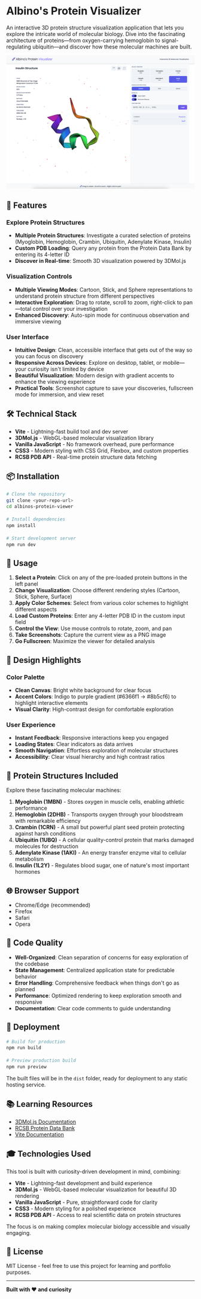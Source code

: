 # Albino's Protein Visualizer

An interactive 3D protein structure visualization application that lets you explore the intricate world of molecular biology. Dive into the fascinating architecture of proteins—from oxygen-carrying hemoglobin to signal-regulating ubiquitin—and discover how these molecular machines are built.

![Albino's Protein Visualizer Screenshot](screenshot.png)

## 🚀 Features

### Explore Protein Structures
- **Multiple Protein Structures**: Investigate a curated selection of proteins (Myoglobin, Hemoglobin, Crambin, Ubiquitin, Adenylate Kinase, Insulin)
- **Custom PDB Loading**: Query any protein from the Protein Data Bank by entering its 4-letter ID
- **Discover in Real-time**: Smooth 3D visualization powered by 3DMol.js

### Visualization Controls
- **Multiple Viewing Modes**: Cartoon, Stick, and Sphere representations to understand protein structure from different perspectives
- **Interactive Exploration**: Drag to rotate, scroll to zoom, right-click to pan—total control over your investigation
- **Enhanced Discovery**: Auto-spin mode for continuous observation and immersive viewing

### User Interface
- **Intuitive Design**: Clean, accessible interface that gets out of the way so you can focus on discovery
- **Responsive Across Devices**: Explore on desktop, tablet, or mobile—your curiosity isn't limited by device
- **Beautiful Visualization**: Modern design with gradient accents to enhance the viewing experience
- **Practical Tools**: Screenshot capture to save your discoveries, fullscreen mode for immersion, and view reset

## 🛠️ Technical Stack

- **Vite** - Lightning-fast build tool and dev server
- **3DMol.js** - WebGL-based molecular visualization library
- **Vanilla JavaScript** - No framework overhead, pure performance
- **CSS3** - Modern styling with CSS Grid, Flexbox, and custom properties
- **RCSB PDB API** - Real-time protein structure data fetching

## 📦 Installation

```bash
# Clone the repository
git clone <your-repo-url>
cd albinos-protein-viewer

# Install dependencies
npm install

# Start development server
npm run dev
```

## 🎯 Usage

1. **Select a Protein**: Click on any of the pre-loaded protein buttons in the left panel
2. **Change Visualization**: Choose different rendering styles (Cartoon, Stick, Sphere, Surface)
3. **Apply Color Schemes**: Select from various color schemes to highlight different aspects
4. **Load Custom Proteins**: Enter any 4-letter PDB ID in the custom input field
5. **Control the View**: Use mouse controls to rotate, zoom, and pan
6. **Take Screenshots**: Capture the current view as a PNG image
7. **Go Fullscreen**: Maximize the viewer for detailed analysis

## 🎨 Design Highlights

### Color Palette
- **Clean Canvas**: Bright white background for clear focus
- **Accent Colors**: Indigo to purple gradient (#6366f1 → #8b5cf6) to highlight interactive elements
- **Visual Clarity**: High-contrast design for comfortable exploration

### User Experience
- **Instant Feedback**: Responsive interactions keep you engaged
- **Loading States**: Clear indicators as data arrives
- **Smooth Navigation**: Effortless exploration of molecular structures
- **Accessibility**: Clear visual hierarchy and high contrast ratios

## 🔬 Protein Structures Included

Explore these fascinating molecular machines:

1. **Myoglobin (1MBN)** - Stores oxygen in muscle cells, enabling athletic performance
2. **Hemoglobin (2DHB)** - Transports oxygen through your bloodstream with remarkable efficiency
3. **Crambin (1CRN)** - A small but powerful plant seed protein protecting against harsh conditions
4. **Ubiquitin (1UBQ)** - A cellular quality-control protein that marks damaged molecules for destruction
5. **Adenylate Kinase (1AKI)** - An energy transfer enzyme vital to cellular metabolism
6. **Insulin (1L2Y)** - Regulates blood sugar, one of nature's most important hormones

## 🌐 Browser Support

- Chrome/Edge (recommended)
- Firefox
- Safari
- Opera

## 📝 Code Quality

- **Well-Organized**: Clean separation of concerns for easy exploration of the codebase
- **State Management**: Centralized application state for predictable behavior
- **Error Handling**: Comprehensive feedback when things don't go as planned
- **Performance**: Optimized rendering to keep exploration smooth and responsive
- **Documentation**: Clear code comments to guide understanding

## 🚀 Deployment

```bash
# Build for production
npm run build

# Preview production build
npm run preview
```

The built files will be in the `dist` folder, ready for deployment to any static hosting service.

## 📚 Learning Resources

- [3DMol.js Documentation](https://3dmol.csb.pitt.edu/)
- [RCSB Protein Data Bank](https://www.rcsb.org/)
- [Vite Documentation](https://vitejs.dev/)

## 🎓 Technologies Used

This tool is built with curiosity-driven development in mind, combining:

- **Vite** - Lightning-fast development and build experience
- **3DMol.js** - WebGL-based molecular visualization for beautiful 3D rendering
- **Vanilla JavaScript** - Pure, straightforward code for clarity
- **CSS3** - Modern styling for a polished experience
- **RCSB PDB API** - Access to real scientific data on protein structures

The focus is on making complex molecular biology accessible and visually engaging.

## 📄 License

MIT License - feel free to use this project for learning and portfolio purposes.

---

**Built with ❤️ and curiosity**

